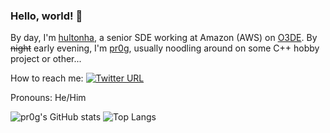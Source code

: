 ### Hello, world! 👋

<!--
**pr0g/pr0g** is a ✨ _special_ ✨ repository because its `README.md` (this file) appears on your GitHub profile.

Here are some ideas to get you started:

- 🔭 I’m currently working on ...
- 🌱 I’m currently learning ...
- 👯 I’m looking to collaborate on ...
- 🤔 I’m looking for help with ...
- 💬 Ask me about ...
- 📫 How to reach me: ...
- 😄 Pronouns: ...
- ⚡ Fun fact: ...
-->

By day, I'm [hultonha](https://github.com/hultonha), a senior SDE working at Amazon (AWS) on [O3DE](https://github.com/o3de/o3de#readme). By ~~night~~ early evening, I'm [pr0g](https://github.com/pr0g), usually noodling around on some C++ hobby project or other...

How to reach me: [![Twitter URL](https://img.shields.io/twitter/url/https/twitter.com/tom_h_h.svg?style=social&label=Follow%20%40tom_h_h)](https://twitter.com/tom_h_h)

Pronouns: He/Him

![pr0g's GitHub stats](https://github-readme-stats.vercel.app/api?username=pr0g&count_private=true&show_icons=true&theme=cobalt) ![Top Langs](https://github-readme-stats.vercel.app/api/top-langs/?username=pr0g&count_private=true&langs_count=8&theme=cobalt&layout=compact)
